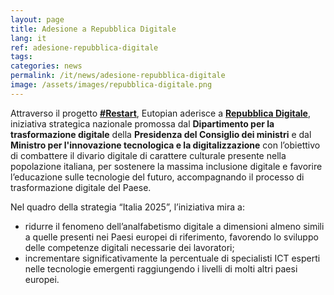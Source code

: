 ```yaml
---
layout: page
title: Adesione a Repubblica Digitale
lang: it
ref: adesione-repubblica-digitale
tags:
categories: news
permalink: /it/news/adesione-repubblica-digitale
image: /assets/images/repubblica-digitale.png
---
```


Attraverso il progetto [**#Restart**](/it/restart/progetto), Eutopian aderisce
a [**Repubblica
Digitale**](https://innovazione.gov.it/it/repubblica-digitale/), iniziativa
strategica nazionale promossa dal **Dipartimento per la trasformazione
digitale** della **Presidenza del Consiglio dei ministri** e dal **Ministro per
l'innovazione tecnologica e la digitalizzazione** con l’obiettivo di combattere
il divario digitale di carattere culturale presente nella popolazione italiana,
per sostenere la massima inclusione digitale e favorire l’educazione sulle
tecnologie del futuro, accompagnando il processo di trasformazione digitale del
Paese.

Nel quadro della strategia “Italia 2025”, l’iniziativa mira a:

* ridurre il fenomeno dell’analfabetismo digitale a dimensioni almeno simili a
  quelle presenti nei Paesi europei di riferimento, favorendo lo sviluppo delle
  competenze digitali necessarie dei lavoratori;
* incrementare significativamente la percentuale di specialisti ICT esperti
  nelle tecnologie emergenti raggiungendo i livelli di molti altri paesi
  europei.
